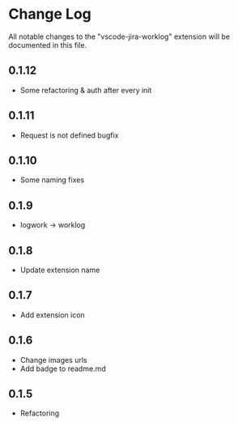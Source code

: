 # Change Log
All notable changes to the "vscode-jira-worklog" extension will be documented in this file.

## 0.1.12
- Some refactoring & auth after every init

## 0.1.11
- Request is not defined bugfix

## 0.1.10
- Some naming fixes

## 0.1.9
- logwork -> worklog

## 0.1.8
- Update extension name

## 0.1.7
- Add extension icon

## 0.1.6
- Change images urls
- Add badge to readme.md

## 0.1.5
- Refactoring

